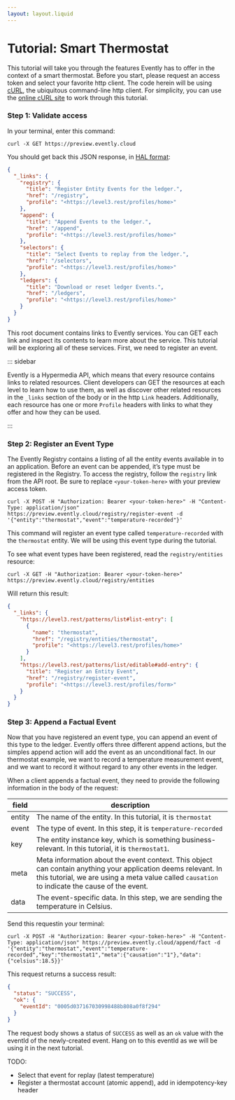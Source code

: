 ```yaml
---
layout: layout.liquid
---
```

# Tutorial: Smart Thermostat

This tutorial will take you through the features Evently has to offer in the context of a smart thermostat. Before you start, please request an access token and select your favorite http client. The code herein will be using [cURL](https://curl.se), the ubiquitous command-line http client. For simplicity, you can use the [online cURL site](https://reqbin.com/curl) to work through this tutorial.

### Step 1: Validate access

In your terminal, enter this command:

```shell
curl -X GET https://preview.evently.cloud
```

You should get back this JSON response, in [HAL format](https://tools.ietf.org/id/draft-kelly-json-hal-01.html):

```json
{
  "_links": {
    "registry": {
      "title": "Register Entity Events for the ledger.",
      "href": "/registry",
      "profile": "<https://level3.rest/profiles/home>"
    },
    "append": {
      "title": "Append Events to the ledger.",
      "href": "/append",
      "profile": "<https://level3.rest/profiles/home>"
    },
    "selectors": {
      "title": "Select Events to replay from the ledger.",
      "href": "/selectors",
      "profile": "<https://level3.rest/profiles/home>"
    },
    "ledgers": {
      "title": "Download or reset ledger Events.",
      "href": "/ledgers",
      "profile": "<https://level3.rest/profiles/home>"
    }
  }
}
```

This root document contains links to Evently services. You can GET each link and inspect its contents to learn more about the service. This tutorial will be exploring all of these services. First, we need to register an event.

::: sidebar

Evently is a Hypermedia API, which means that every resource contains links to related resources. Client developers can GET the resources at each level to learn how to use them, as well as discover other related resources in the `_links` section of the body or in the http `Link` headers. Additionally, each resource has one or more `Profile` headers with links to what they offer and how they can be used.

:::

### Step 2: Register an Event Type

The Evently Registry contains a listing of all the entity events available in to an application. Before an event can be appended, it’s type must be registered in the Registry. To access the registry, follow the `registry` link from the API root. Be sure to replace `<your-token-here>` with your preview access token.

```shell
curl -X POST -H "Authorization: Bearer <your-token-here>" -H "Content-Type: application/json" https://preview.evently.cloud/registry/register-event -d '{"entity":"thermostat","event":"temperature-recorded"}'
```

This command will register an event type called `temperature-recorded` with the `thermostat` entity. We will be using this event type during the tutorial.

To see what event types have been registered, read the  `registry/entities` resource:

```shell
curl -X GET -H "Authorization: Bearer <your-token-here>" https://preview.evently.cloud/registry/entities
```

Will return this result:

```json
{
  "_links": {
    "https://level3.rest/patterns/list#list-entry": [
      {
        "name": "thermostat",
        "href": "/registry/entities/thermostat",
        "profile": "<https://level3.rest/profiles/home>"
      }
    ],
    "https://level3.rest/patterns/list/editable#add-entry": {
      "title": "Register an Entity Event",
      "href": "/registry/register-event",
      "profile": "<https://level3.rest/profiles/form>"
    }
  }
}
```

### Step 3: Append a Factual Event

Now that you have registered an event type, you can append an event of this type to the ledger. Evently offers three different append actions, but the simples append action will add the event as an unconditional fact. In our thermostat example, we want to record a temperature measurement event, and we want to record it without regard to any other events in the ledger.

When a client appends a factual event, they need to provide the following information in the body of the request:

| field | description |
| ------ | ------------------------------------------------------------ |
| entity | The name of the entity. In this tutorial, it is `thermostat` |
| event  | The type of event. In this step, it is `temperature-recorded` |
| key    | The entity instance key, which is something business-relevant. In this tutorial, it is `thermostat1`. |
| meta   | Meta information about the event context. This object can contain anything your application deems relevant. In this tutorial, we are using a meta value called `causation` to indicate the cause of the event. |
| data   | The event-specific data. In this step, we are sending the temperature in Celsius. |

Send this requestin your terminal:

```shell
curl -X POST -H "Authorization: Bearer <your-token-here>" -H "Content-Type: application/json" https://preview.evently.cloud/append/fact -d '{"entity":"thermostat","event":"temperature-recorded","key":"thermostat1","meta":{"causation":"1"},"data":{"celsius":18.5}}'
```

This request returns a success result:

```json
{
  "status": "SUCCESS",
  "ok": {
    "eventId": "0005d037167030998488b808a0f8f294"
  }
}
```

The request body shows a status of `SUCCESS` as well as an `ok` value with the eventId of the newly-created event. Hang on to this eventId as we will be using it in the next tutorial.

TODO:

- Select that event for replay (latest temperature)
- Register a thermostat account (atomic append), add in idempotency-key header

